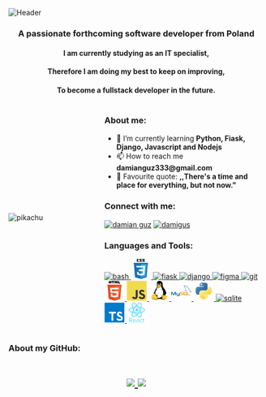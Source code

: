 ![Header](https://github.com/Damigus/Damigus/blob/17a4a63dd11233ea8373b64a78b659cc55e836c9/github-header-image.png)
<h3 align="center">A passionate forthcoming software developer from Poland</h3>
<h4 align="center">I am currently studying as an IT specialist,</h4>
<h4 align="center">Therefore I am doing my best to keep on improving,</h4>
<h4 align="center">To become a fullstack developer in the future.</h4>

<div style="display: flex; align-items: center;">
  <img align="right" alt="pikachu" width="400" src="https://github.com/Damigus/Damigus/blob/39077e67c004fe4a2a7ce236e6a5a4311f7f900f/pikachu">
  <div>
    <h3 align="left">About me:</h3>
    <ul>
      <li>🌱 I’m currently learning <strong>Python, Fiask, Django, Javascript and Nodejs</strong></li>
      <li>📫 How to reach me <strong>damianguz333@gmail.com</strong></li>
      <li>📘 Favourite quote: <strong>,,There's a time and place for everything, but not now."</strong></li>
    </ul>
    <h3 align="left">Connect with me:</h3>
    <p align="left">
      <a href="https://www.facebook.com/Damian061314/" target="blank"><img align="center" src="https://raw.githubusercontent.com/rahuldkjain/github-profile-readme-generator/master/src/images/icons/Social/facebook.svg" alt="damian guz" height="30" width="40" /></a>
      <a href="https://www.instagram.com/damigus/" target="blank"><img align="center" src="https://raw.githubusercontent.com/rahuldkjain/github-profile-readme-generator/master/src/images/icons/Social/instagram.svg" alt="damigus" height="30" width="40" /></a>
    </p>
    <h3 align="left">Languages and Tools:</h3>
    <p align="left">
      <a href="https://www.gnu.org/software/bash/" target="_blank" rel="noreferrer"> <img src="https://www.vectorlogo.zone/logos/gnu_bash/gnu_bash-icon.svg" alt="bash" width="40" height="40"/> </a>
      <a href="https://www.w3schools.com/css/" target="_blank" rel="noreferrer"> <img src="https://raw.githubusercontent.com/devicons/devicon/master/icons/css3/css3-original-wordmark.svg" alt="css3" width="40" height="40"/> </a>
      <a href="https://flask.palletsprojects.com/en/stable/" target="_blank" rel="noreferrer"> <img src="https://github.com/Damigus/Damigus/blob/85b39ea231968bcd5a284bf076403f1e8e4c15e6/flask.png" alt="fiask" width="40" height="40"/> </a>
      <a href="https://www.djangoproject.com/" target="_blank" rel="noreferrer"> <img src="https://cdn.worldvectorlogo.com/logos/django.svg" alt="django" width="40" height="40"/> </a>
      <a href="https://www.figma.com/" target="_blank" rel="noreferrer"> <img src="https://www.vectorlogo.zone/logos/figma/figma-icon.svg" alt="figma" width="40" height="40"/> </a>
      <a href="https://git-scm.com/" target="_blank" rel="noreferrer"> <img src="https://www.vectorlogo.zone/logos/git-scm/git-scm-icon.svg" alt="git" width="40" height="40"/> </a>
      <a href="https://www.w3.org/html/" target="_blank" rel="noreferrer"> <img src="https://raw.githubusercontent.com/devicons/devicon/master/icons/html5/html5-original-wordmark.svg" alt="html5" width="40" height="40"/> </a>
      <a href="https://developer.mozilla.org/en-US/docs/Web/JavaScript" target="_blank" rel="noreferrer"> <img src="https://raw.githubusercontent.com/devicons/devicon/master/icons/javascript/javascript-original.svg" alt="javascript" width="40" height="40"/> </a>
      <a href="https://www.linux.org/" target="_blank" rel="noreferrer"> <img src="https://raw.githubusercontent.com/devicons/devicon/master/icons/linux/linux-original.svg" alt="linux" width="40" height="40"/> </a>
      <a href="https://www.mysql.com/" target="_blank" rel="noreferrer"> <img src="https://raw.githubusercontent.com/devicons/devicon/master/icons/mysql/mysql-original-wordmark.svg" alt="mysql" width="40" height="40"/> </a>
      <a href="https://www.python.org" target="_blank" rel="noreferrer"> <img src="https://raw.githubusercontent.com/devicons/devicon/master/icons/python/python-original.svg" alt="python" width="40" height="40"/> </a>
      <a href="https://www.sqlite.org/" target="_blank" rel="noreferrer"> <img src="https://www.vectorlogo.zone/logos/sqlite/sqlite-icon.svg" alt="sqlite" width="40" height="40"/> </a>
      <a href="https://www.typescriptlang.org/" target="_blank" rel="noreferrer"> <img src="https://raw.githubusercontent.com/devicons/devicon/master/icons/typescript/typescript-original.svg" alt="typescript" width="40" height="40"/> </a>
      <a href="https://reactjs.org/" target="_blank" rel="noreferrer"> <img src="https://raw.githubusercontent.com/devicons/devicon/master/icons/react/react-original-wordmark.svg" alt="react" width="40" height="40"/> </a>
    </p>
  </div>
</div>


<h3 align="left">About my GitHub:</h3>
<h1 align="center">
<a href="https://github.com/Damigus">
  <img height="160" align="center" src="https://github-readme-stats.vercel.app/api?username=damigus&theme=dark&show_icons=true&icon_color=453388&card_width=100" />
</a>
<a href=https://github.com/Damigus/Bookstore-Api>
  <img height="160" align="center" src="https://github-readme-stats.vercel.app/api/pin/?username=Damigus&repo=Bookstore-Api&theme=dark&show_icons=true&icon_color=453388&card_width=100" />
</a>
</h1>
